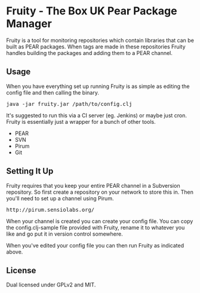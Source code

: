 
# Fruity - The Box UK Pear Package Manager

Fruity is a tool for monitoring repositories which contain libraries that can be
built as PEAR packages.  When tags are made in these repositories Fruity handles
building the packages and adding them to a PEAR channel.

## Usage

When you have everything set up running Fruity is as simple as editing the config
file and then calling the binary.

<pre>
java -jar fruity.jar /path/to/config.clj
</pre>

It's suggested to run this via a CI server (eg. Jenkins) or maybe just cron.
Fruity is essentially just a wrapper for a bunch of other tools.

* PEAR
* SVN
* Pirum
* Git

## Setting It Up

Fruity requires that you keep your entire PEAR channel in a Subversion repository.
So first create a repository on your network to store this in.  Then you'll
need to set up a channel using Pirum.

<pre>
http://pirum.sensiolabs.org/
</pre>

When your channel is created you can create your config file.  You can copy
the config.clj-sample file provided with Fruity, rename it to whatever you like
and go put it in version control somewhere.

When you've edited your config file you can then run Fruity as indicated above.

## License

Dual licensed under GPLv2 and MIT.

